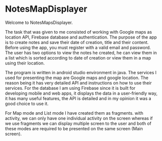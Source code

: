 # NotesMapDisplayer

Welcome to NotesMapsDisplayer.

The task that was given to me consisted of working with Google maps as location API, Firebase database and authentication.
The purpose of the app is to create notes and save their date of creation, title and their content.
Before using the app, you must register with a valid email and password.
The user has two options to view the notes he created, he can view them in a list which is sorted according to date of creation or view them in a map using their location.



The program is written in android studio environment in java.
The services I used for presenting the map are Google maps and google location. The reason being it has very detailed API and instructions on how to use their services. 
For the database I am using Firebase since it is built for developing mobile and web apps, it displays the data in a user-friendly way, it has many useful features, the API is detailed and in my opinion it was a good choice to use it.  


For Map mode and List mode I have created them as fragments.
with activity, we can only have one individual activity on the screen whereas if we use fragments we can display multiple screen to the user and both of these modes are required to be presented on the same screen (Main screen).
